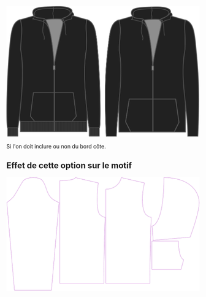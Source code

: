 ![Bord côte](./ribbing.svg)

Si l'on doit inclure ou non du bord côte.


## Effet de cette option sur le motif
![Cette image montre l'effet de cette option en superposant plusieurs variantes qui ont une valeur différente pour cette option](huey_ribbing_sample.svg "Effet de cette option sur le motif")